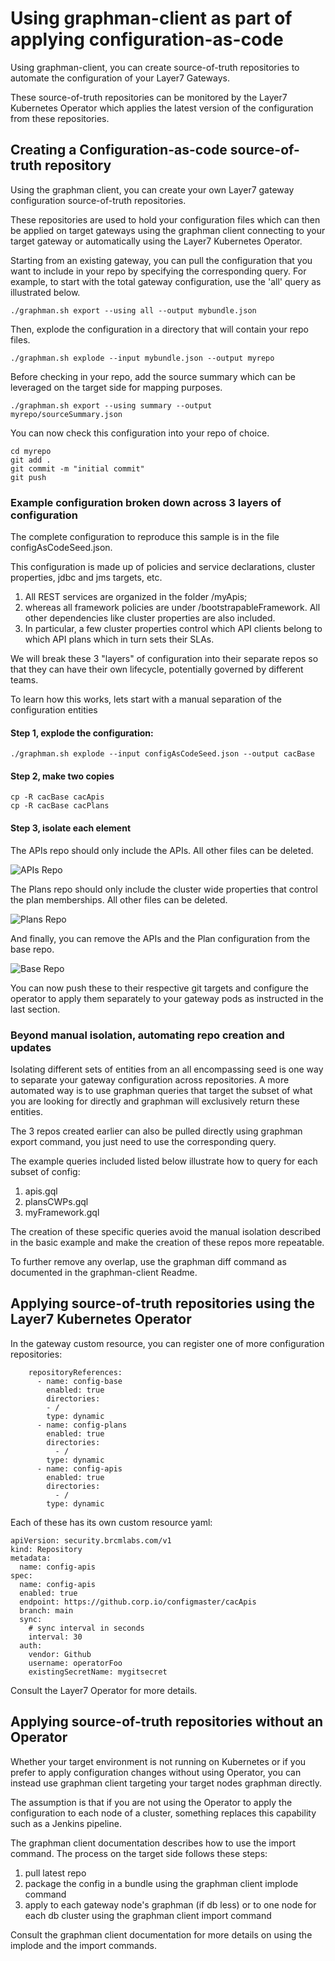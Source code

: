 # Using graphman-client as part of applying configuration-as-code

Using graphman-client, you can create source-of-truth repositories to automate the configuration of your Layer7 Gateways.

These source-of-truth repositories can be monitored by the Layer7 Kubernetes Operator which applies the latest version of the configuration from these repositories.

## Creating a Configuration-as-code source-of-truth repository

Using the graphman client, you can create your own Layer7 gateway configuration source-of-truth repositories.

These repositories are used to hold your configuration files which can then be applied on target gateways using the graphman client connecting to your target gateway or automatically using the Layer7 Kubernetes Operator.

Starting from an existing gateway, you can pull the configuration that you want to include in your repo by specifying the corresponding query. For example, to start with the total gateway configuration, use the 'all' query as illustrated below.
```
./graphman.sh export --using all --output mybundle.json
```
Then, explode the configuration in a directory that will contain your repo files.
```
./graphman.sh explode --input mybundle.json --output myrepo
```
Before checking in your repo, add the source summary which can be leveraged on the target side for mapping purposes.
```
./graphman.sh export --using summary --output myrepo/sourceSummary.json
```
You can now check this configuration into your repo of choice.
```
cd myrepo
git add .
git commit -m "initial commit"
git push
```

### Example configuration broken down across 3 layers of configuration

The complete configuration to reproduce this sample is in the file configAsCodeSeed.json.

This configuration is made up of policies and service declarations, cluster properties, jdbc and jms targets, etc.

1. All REST services are organized in the folder /myApis;
2. whereas all framework policies are under /bootstrapableFramework. All other dependencies like cluster properties are also included.
3. In particular, a few cluster properties control which API clients belong to which API plans which in turn sets their SLAs.

We will break these 3 "layers" of configuration into their separate repos so that they can have their own lifecycle, potentially governed by different teams.

To learn how this works, lets start with a manual separation of the configuration entities

#### Step 1, explode the configuration:
```
./graphman.sh explode --input configAsCodeSeed.json --output cacBase
```

#### Step 2, make two copies
```
cp -R cacBase cacApis
cp -R cacBase cacPlans
```

#### Step 3, isolate each element

The APIs repo should only include the APIs. All other files can be deleted.

![APIs Repo](img/apis.png "Apis repo")

The Plans repo should only include the cluster wide properties that control the plan memberships. All other files can be deleted.

![Plans Repo](img/plans.png "Plans repo")

And finally, you can remove the APIs and the Plan configuration from the base repo.

![Base Repo](img/base.png "Base repo")

You can now push these to their respective git targets and configure the operator to apply them separately to your gateway pods as instructed in the last section.

### Beyond manual isolation, automating repo creation and updates

Isolating different sets of entities from an all encompassing seed is one way to separate your gateway configuration across repositories. A more automated way is to use graphman queries that target the subset of what you are looking for directly and graphman will exclusively return these entities.

The 3 repos created earlier can also be pulled directly using graphman export command, you just need to use the corresponding query.

The example queries included listed below illustrate how to query for each subset of config:  
1. apis.gql
2. plansCWPs.gql
3. myFramework.gql

The creation of these specific queries avoid the manual isolation described in the basic example and make the creation of these repos more repeatable.

To further remove any overlap, use the graphman diff command as documented in the graphman-client Readme.


## Applying source-of-truth repositories using the Layer7 Kubernetes Operator

In the gateway custom resource, you can register one of more configuration repositories:
```
    repositoryReferences:
      - name: config-base
        enabled: true
        directories:
        - /
        type: dynamic
      - name: config-plans
        enabled: true
        directories:
          - /
        type: dynamic
      - name: config-apis
        enabled: true
        directories:
          - /
        type: dynamic
```

Each of these has its own custom resource yaml:

```
apiVersion: security.brcmlabs.com/v1
kind: Repository
metadata:
  name: config-apis
spec:
  name: config-apis
  enabled: true
  endpoint: https://github.corp.io/configmaster/cacApis
  branch: main
  sync:
    # sync interval in seconds
    interval: 30
  auth:
    vendor: Github
    username: operatorFoo
    existingSecretName: mygitsecret
```

Consult the Layer7 Operator for more details.

## Applying source-of-truth repositories without an Operator

Whether your target environment is not running on Kubernetes or if you prefer to apply configuration changes without using Operator, you can instead use graphman client targeting your target nodes graphman directly.

The assumption is that if you are not using the Operator to apply the configuration to each node of a cluster, something replaces this capability such as a Jenkins pipeline.

The graphman client documentation describes how to use the import command. The process on the target side follows these steps:
1. pull latest repo
2. package the config in a bundle using the graphman client implode command
3. apply to each gateway node's graphman (if db less) or to one node for each db cluster using the graphman client import command

Consult the graphman client documentation for more details on using the implode and the import commands.
